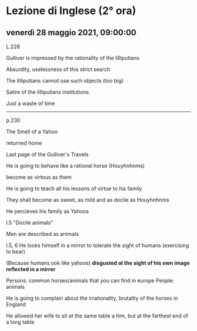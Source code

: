 # Lezione di Inglese (2° ora)

## venerdì 28 maggio 2021, 09:00:00



L.226

Gulliver is impressed by the rationality of the lilliputians

Absurdity, uselessness of this strict search

The lilliputians cannot use such objects (too big)

Satire of the lilliputians institutions

Just a waste of time

---

p.230

The Smell of a Yahoo

returned home

Last page of the Gulliver's Travels

He is going to behave like a rational horse (Houyhnhnms)

become as virtous as them


He is going to teach all his lessons of virtue to his family

They shall become as sweet, as mild and as docile as Houyhnhnms

He percieves his family as Yahoos

l.5 "Docile animals"


Men are described as animals


l.5, 6
He looks himself in a mirror to tolerate the sight of humans (exercising to bear)

(Because humans ook like yahoos) **disgusted at the sight of his own image reflected in a mirror**

Persons: common horses/animals that you can find in europe
People: animals

He is going to complain about the irrationality, brutality of the horses in England



He allowed her wife to sit at the same table a him, but at the farthest end of a long table

<!--stackedit_data:
eyJoaXN0b3J5IjpbMjEyNzAxMTIxNiw0OTM3MTEzNDEsLTEyNT
gwNDE4NjFdfQ==
-->